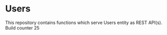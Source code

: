 # Users

This repository contains functions which serve Users entity as REST API(s).
Build counter 25
